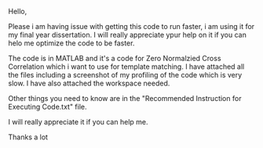 Hello, 

Please i am having issue with getting this code to run faster, i am using it for my final year
dissertation. I will really appreciate ypur help on it if you can helo me optimize the code to be faster.

The code is in MATLAB and it's a code for Zero Normalzied Cross Correlation which i want to use for template matching.
I have attached all the files including a screenshot of my profiling of the code which is very slow. I have also attached the workspace needed. 

Other things you need to know are in the "Recommended Instruction for Executing Code.txt" file.

I will really appreciate it if you can help me.

Thanks a lot